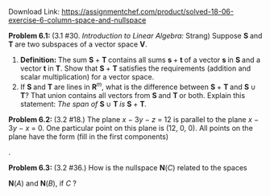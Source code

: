 Download Link: https://assignmentchef.com/product/solved-18-06-exercise-6-column-space-and-nullspace
<br>



<strong>Problem 6.1: </strong>(3.1 #30. <em>Introduction</em> <em>to</em> <em>Linear</em> <em>Algebra:</em> Strang) Suppose <strong>S </strong>and <strong>T </strong>are two subspaces of a vector space <strong>V</strong>.

<ol>

 <li><strong>Definition: </strong>The sum <strong>S </strong>+ <strong>T </strong>contains all sums <strong>s </strong>+ <strong>t </strong>of a vector <strong>s </strong>in <strong>S </strong>and a vector <strong>t </strong>in <strong>T</strong>. Show that <strong>S </strong>+ <strong>T </strong>satisfies the requirements (addition and scalar multiplication) for a vector space.</li>

 <li>If <strong>S </strong>and <strong>T </strong>are lines in <strong>R</strong><em><sup>m</sup></em>, what is the difference between <strong>S </strong>+ <strong>T </strong>and <strong>S </strong>∪ <strong>T</strong>? That union contains all vectors from <strong>S </strong>and <strong>T </strong>or both. Explain this statement: <em>The</em> <em>span</em> <em>of</em> <strong>S </strong>∪ <strong>T </strong><em>is</em> <strong>S </strong>+ <strong>T</strong><em>.</em></li>

</ol>

<strong>Problem 6.2: </strong>(3.2 #18.) The plane <em>x</em> − 3<em>y</em> − <em>z</em> = 12 is parallel to the plane <em>x</em> − 3<em>y</em> − <em>x</em> = 0. One particular point on this plane is (12, 0, 0). All points on the plane have the form (fill in the first components)




<sup> </sup>.

<strong>Problem 6.3: </strong>(3.2 #36.) How is the nullspace <sub>                                                         </sub><strong>N</strong>(<em>C</em>) related to the spaces

<strong>N</strong>(<em>A</em>) and <strong>N</strong>(<em>B</em>), if <em>C</em> ?